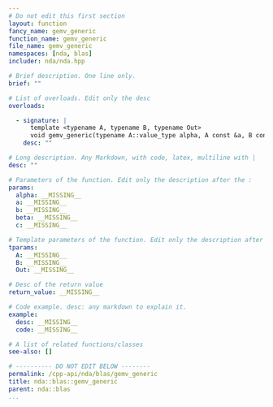 ```yaml
---
# Do not edit this first section
layout: function
fancy_name: gemv_generic
function_name: gemv_generic
file_name: gemv_generic
namespaces: [nda, blas]
includer: nda/nda.hpp

# Brief description. One line only.
brief: ""

# List of overloads. Edit only the desc
overloads:

  - signature: |
      template <typename A, typename B, typename Out>
      void gemv_generic(typename A::value_type alpha, A const &a, B const &b, typename A::value_type beta, Out &c)
    desc: ""

# Long description. Any Markdown, with code, latex, multiline with |
desc: ""

# Parameters of the function. Edit only the description after the :
params:
  alpha: __MISSING__
  a: __MISSING__
  b: __MISSING__
  beta: __MISSING__
  c: __MISSING__

# Template parameters of the function. Edit only the description after the :
tparams:
  A: __MISSING__
  B: __MISSING__
  Out: __MISSING__

# Desc of the return value
return_value: __MISSING__

# Code example. desc: any markdown to explain it.
example:
  desc: __MISSING__
  code: __MISSING__

# A list of related functions/classes
see-also: []

# ---------- DO NOT EDIT BELOW --------
permalink: /cpp-api/nda/blas/gemv_generic
title: nda::blas::gemv_generic
parent: nda::blas
...
```


